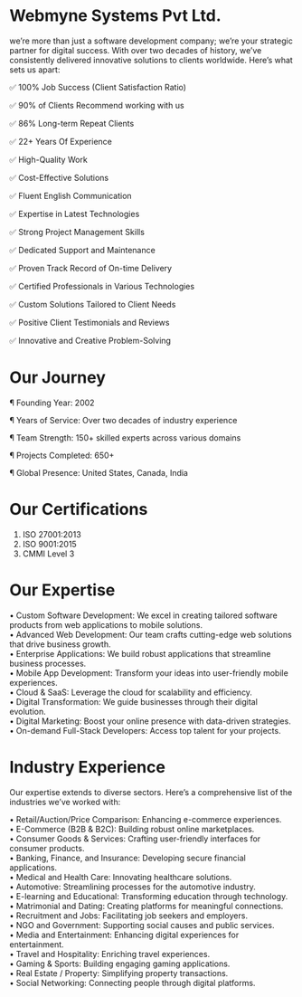 # Webmyne Systems Pvt Ltd.

we’re more than just a software development company; we’re your strategic partner for digital success. With over two decades of history, we’ve consistently delivered innovative solutions to clients worldwide. Here’s what sets us apart:

✅ 100% Job Success (Client Satisfaction Ratio)

✅ 90% of Clients Recommend working with us

✅ 86% Long-term Repeat Clients

✅ 22+ Years Of Experience

✅ High-Quality Work

✅ Cost-Effective Solutions

✅ Fluent English Communication

✅ Expertise in Latest Technologies

✅ Strong Project Management Skills

✅ Dedicated Support and Maintenance

✅ Proven Track Record of On-time Delivery

✅ Certified Professionals in Various Technologies

✅ Custom Solutions Tailored to Client Needs

✅ Positive Client Testimonials and Reviews

✅ Innovative and Creative Problem-Solving

# Our Journey
¶	Founding Year: 2002

¶	Years of Service: Over two decades of industry experience

¶	Team Strength: 150+ skilled experts across various domains

¶	Projects Completed: 650+

¶	Global Presence: United States, Canada, India 

# Our Certifications
1.	ISO 27001:2013
2.	ISO 9001:2015
3.	CMMI Level 3

# Our Expertise
•	Custom Software Development: We excel in creating tailored software products from web applications to mobile solutions.  
•	Advanced Web Development: Our team crafts cutting-edge web solutions that drive business growth.  
•	Enterprise Applications: We build robust applications that streamline business processes.  
•	Mobile App Development: Transform your ideas into user-friendly mobile experiences.  
•	Cloud & SaaS: Leverage the cloud for scalability and efficiency.  
•	Digital Transformation: We guide businesses through their digital evolution.  
•	Digital Marketing: Boost your online presence with data-driven strategies.  
•	On-demand Full-Stack Developers: Access top talent for your projects.  


# Industry Experience
Our expertise extends to diverse sectors. Here’s a comprehensive list of the industries we’ve worked with:

•	Retail/Auction/Price Comparison: Enhancing e-commerce experiences.  
•	E-Commerce (B2B & B2C): Building robust online marketplaces.  
•	Consumer Goods & Services: Crafting user-friendly interfaces for consumer products.  
•	Banking, Finance, and Insurance: Developing secure financial applications.  
•	Medical and Health Care: Innovating healthcare solutions.  
•	Automotive: Streamlining processes for the automotive industry.  
•	E-learning and Educational: Transforming education through technology.  
•	Matrimonial and Dating: Creating platforms for meaningful connections.  
•	Recruitment and Jobs: Facilitating job seekers and employers.  
•	NGO and Government: Supporting social causes and public services.  
•	Media and Entertainment: Enhancing digital experiences for entertainment.  
•	Travel and Hospitality: Enriching travel experiences.  
•	Gaming & Sports: Building engaging gaming applications.  
•	Real Estate / Property: Simplifying property transactions.  
•	Social Networking: Connecting people through digital platforms.  


<!--

**Here are some ideas to get you started:**

🙋‍♀️ A short introduction - what is your organization all about?
🌈 Contribution guidelines - how can the community get involved?
👩‍💻 Useful resources - where can the community find your docs? Is there anything else the community should know?
🍿 Fun facts - what does your team eat for breakfast?
🧙 Remember, you can do mighty things with the power of [Markdown](https://docs.github.com/github/writing-on-github/getting-started-with-writing-and-formatting-on-github/basic-writing-and-formatting-syntax)
-->
